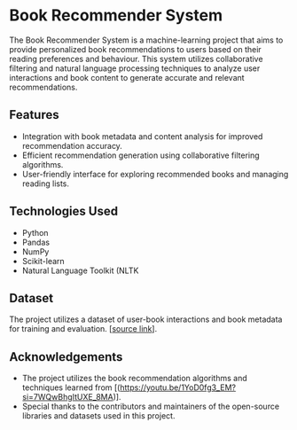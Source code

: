 # Book Recommender System

The Book Recommender System is a machine-learning project that aims to provide personalized book recommendations to users based on their reading preferences and behaviour. This system utilizes collaborative filtering and natural language processing techniques to analyze user interactions and book content to generate accurate and relevant recommendations.

## Features

- Integration with book metadata and content analysis for improved recommendation accuracy.
- Efficient recommendation generation using collaborative filtering algorithms.
- User-friendly interface for exploring recommended books and managing reading lists.

## Technologies Used

- Python
- Pandas
- NumPy
- Scikit-learn
- Natural Language Toolkit (NLTK
  
## Dataset

The project utilizes a dataset of user-book interactions and book metadata for training and evaluation. [[source link](https://www.kaggle.com/datasets/arashnic/book-recommendation-dataset)].

## Acknowledgements

- The project utilizes the book recommendation algorithms and techniques learned from [(https://youtu.be/1YoD0fg3_EM?si=7WQwBhgItUXE_8MA)].
- Special thanks to the contributors and maintainers of the open-source libraries and datasets used in this project.
